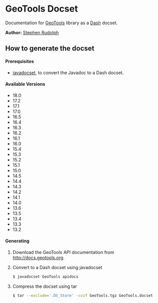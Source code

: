# GeoTools Docset

Documentation for [GeoTools](http://www.geotools.org) library as a [Dash](http://kapeli.com/dash) docset.

**Author:** [Stephen Rudolph](https://github.com/stephenrudolph)

## How to generate the docset

#### Prerequisites
* [javadocset](https://github.com/Kapeli/javadocset), to convert the Javadoc to a Dash docset.

#### Available Versions
* 18.0
* 17.2
* 17.1
* 17.0
* 16.5
* 16.4
* 16.3
* 16.2
* 16.1
* 16.0
* 15.4
* 15.3
* 15.2
* 15.1
* 15.0
* 14.5
* 14.4
* 14.3
* 14.2
* 14.1
* 14.0
* 13.6
* 13.5
* 13.4
* 13.3
* 13.2

#### Generating
1. Download the GeoTools API documentation from http://docs.geotools.org. 
2. Convert to a Dash docset using javadocset

    ```bash
    $ javadocset GeoTools apidocs
    ```
3. Compress the docset using tar

    ```bash
    $ tar --exclude='.DS_Store' -cvzf GeoTools.tgz GeoTools.docset
    ```

